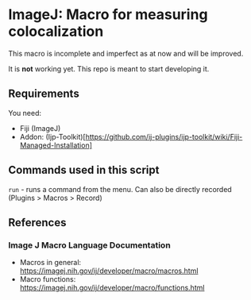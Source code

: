 # ImageJ: Macro for measuring colocalization

This macro is incomplete and imperfect as at now and will be improved.

It is **not** working yet. This repo is meant to start developing it.

## Requirements

You need:

* Fiji (ImageJ)
* Addon: (Ijp-Toolkit)[https://github.com/ij-plugins/ijp-toolkit/wiki/Fiji-Managed-Installation]

## Commands used in this script

``run`` - runs a command from the menu. Can also be directly recorded (Plugins > Macros > Record)


## References

### Image J Macro Language Documentation

* Macros in general: https://imagej.nih.gov/ij/developer/macro/macros.html
* Macro functions: https://imagej.nih.gov/ij/developer/macro/functions.html
